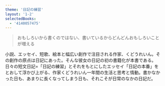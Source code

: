 ```yaml
---
theme: '日記の練習'
layout: '1-2'
selectedBooks:
  - '4140057475'
---
```



> おもしろいから書くのではない、書いているからどんどんおもしろいことが増える

小説、エッセイ、短歌、絵本と幅広い創作で注目される作家、くどうれいん。その創作の原点は日記にあった。そんな彼女の日記の初の書籍化が本書である。日々の短文日記=「日記の練習」とそれをもとにしたエッセイ「日記の本番」をとおして浮かび上がる、作家くどうれいん一年間の生活と思考と情動。書かなかった日も、あまりに長くなってしまう日も、それこそが日常のなかの日記だ。